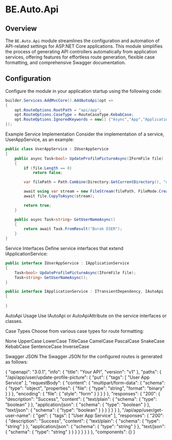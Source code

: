 # BE.Auto.Api

## Overview

The `BE.Auto.Api` module streamlines the configuration and automation of API-related settings for ASP.NET Core applications. This module simplifies the process of generating API controllers automatically from application services, offering features for effortless route generation, flexible case formatting, and comprehensive Swagger documentation.


## Configuration

Configure the module in your application startup using the following code:

```csharp
builder.Services.AddMvcCore().AddAutoApi(opt =>
{
    opt.RouteOptions.RootPath = "api/app";
    opt.RouteOptions.CaseType = RouteCaseType.KebabCase;
    opt.RouteOptions.IgnoredKeywords = new[] {"Async","App","Application","Service","Manager" };
});
```

Example Service Implementation
Consider the implementation of a service, UserAppService, as an example:
```csharp
public class UserAppService : IUserAppService
{
    public async Task<bool> UpdateProfilePictureAsync(IFormFile file)
    {
        if (file.Length == 0)
            return false;

        var filePath = Path.Combine(Directory.GetCurrentDirectory(), "uploads", file.FileName);

        await using var stream = new FileStream(filePath, FileMode.Create);
        await file.CopyToAsync(stream);

        return true;
    }

    public async Task<string> GetUserNameAsync()
    {
        return await Task.FromResult("Burak ESER");
    }
}

```

Service Interfaces
Define service interfaces that extend IApplicationService:

```csharp
public interface IUserAppService : IApplicationService
{
    Task<bool> UpdateProfilePictureAsync(IFormFile file);
    Task<string> GetUserNameAsync();
}

public interface IApplicationService : ITransientDependency, IAutoApi
{
 
}
```

AutoApi Usage
Use IAutoApi or AutoApiAttribute on the service interfaces or classes.


Case Types
Choose from various case types for route formatting:

None
UpperCase
LowerCase
TitleCase
CamelCase
PascalCase
SnakeCase
KebabCase
SentenceCase
InverseCase

Swagger JSON
The Swagger JSON for the configured routes is generated as follows:


{
    "openapi": "3.0.1",
    "info": {
        "title": "Your API",
        "version": "v1"
    },
    "paths": {
        "/api/app/user/update-profile-picture": {
            "put": {
                "tags": [
                    "User App Service"
                ],
                "requestBody": {
                    "content": {
                        "multipart/form-data": {
                            "schema": {
                                "type": "object",
                                "properties": {
                                    "file": {
                                        "type": "string",
                                        "format": "binary"
                                    }
                                }
                            },
                            "encoding": {
                                "file": {
                                    "style": "form"
                                }
                            }
                        }
                    }
                },
                "responses": {
                    "200": {
                        "description": "Success",
                        "content": {
                            "text/plain": {
                                "schema": {
                                    "type": "boolean"
                                }
                            },
                            "application/json": {
                                "schema": {
                                    "type": "boolean"
                                }
                            },
                            "text/json": {
                                "schema": {
                                    "type": "boolean"
                                }
                            }
                        }
                    }
                }
            }
        },
        "/api/app/user/get-user-name": {
            "get": {
                "tags": [
                    "User App Service"
                ],
                "responses": {
                    "200": {
                        "description": "Success",
                        "content": {
                            "text/plain": {
                                "schema": {
                                    "type": "string"
                                }
                            },
                            "application/json": {
                                "schema": {
                                    "type": "string"
                                }
                            },
                            "text/json": {
                                "schema": {
                                    "type": "string"
                                }
                            }
                        }
                    }
                }
            }
        }
    },
    "components": {}
}




